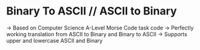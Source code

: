 # Binary To ASCII // ASCII to Binary

-> Based on Computer Science A-Level Morse Code task code
-> Perfectly working translation from ASCII to Binary and Binary to ASCII
-> Supports upper and lowercase ASCII and Binary
